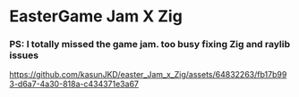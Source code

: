 # EasterGame Jam X Zig
### PS: I totally missed the game jam. too busy fixing Zig and raylib issues

https://github.com/kasunJKD/easter_Jam_x_Zig/assets/64832263/fb17b993-d6a7-4a30-818a-c434371e3a67

